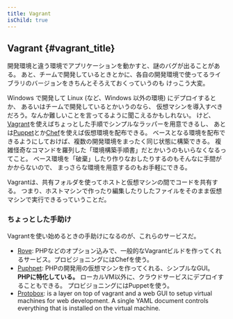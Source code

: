 ```yaml
---
title: Vagrant
isChild: true
---
```


## Vagrant {#vagrant_title}

開発環境と違う環境でアプリケーションを動かすと、謎のバグが出ることがある。
あと、チームで開発しているときとかに、各自の開発環境で使ってるライブラリのバージョンをきちんとそろえておくっていうのも
けっこう大変。

Windows で開発して Linux (など、Windows 以外の環境) にデプロイするとか、
あるいはチームで開発しているとかいうのなら、
仮想マシンを導入すべきだろう。なんか難しいことを言ってるように聞こえるかもしれない。
けど、[Vagrant][vagrant]を使えばちょっとした手順でシンプルなラッパーを用意できるし、
あとは[Puppet][puppet]とか[Chef][chef]を使えば仮想環境を配布できる。
ベースとなる環境を配布できるようにしておけば、複数の開発環境をまったく同じ状態に構築できる。
複雑怪奇なコマンドを羅列した「環境構築手順書」だとかいうのもいらなくなるってこと。
ベース環境を「破棄」したり作りなおしたりするのもそんなに手間がかからないので、
まっさらな環境を用意するのもお手軽にできる。

Vagrantは、共有フォルダを使ってホストと仮想マシンの間でコードを共有する。
つまり、ホストマシンで作ったり編集したりしたファイルをそのまま仮想マシンで実行できるっていうことだ。

### ちょっとした手助け

Vagrantを使い始めるときの手助けになるのが、これらのサービスだ。

- [Rove][rove]: PHPなどのオプション込みで、一般的なVagrantビルドを作ってくれるサービス。プロビジョニングにはChefを使う。
- [Puphpet][puphpet]: PHPの開発用の仮想マシンを作ってくれる、シンプルなGUI。
  **PHPに特化している。**
  ローカルVM以外に、クラウドサービスにデプロイすることもできる。
  プロビジョニングにはPuppetを使う。
- [Protobox][protobox]: is a layer on top of vagrant and a web GUI to setup virtual machines for web development. A single YAML document controls everything that is installed on the virtual machine.

[vagrant]: http://vagrantup.com/
[puppet]: http://www.puppetlabs.com/
[chef]: http://www.opscode.com/
[rove]: http://rove.io/
[puphpet]: https://puphpet.com/
[protobox]: http://getprotobox.com/
